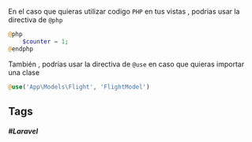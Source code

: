 
En el caso que quieras utilizar codigo `PHP` en tus vistas , podrias usar la directiva de `@php` 

```php
@php
    $counter = 1;
@endphp
```

También , podrías usar la directiva de `@use` en caso que quieras importar una clase

```php
@use('App\Models\Flight', 'FlightModel')
```
## Tags

##### #Laravel